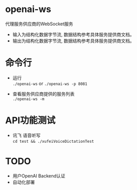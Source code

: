 # openai-ws

代理服务供应商的WebSocket服务  

  * 输入为结构化数据字节流, 数据结构参考具体服务提供商文档。  
  * 输出为结构化数据字节流, 数据结构参考具体服务提供商文档。  

# 命令行 

  - 运行  
  `./openai-ws`  or `./openai-ws -p 8081`  

  - 查看服务供应商提供的服务列表  
  `./openai-ws -m`  

# API功能测试  
  
  - 讯飞 语音听写  
  `cd test && ./xufeiVoiceDictationTest` 

# TODO

  - 用户OpenAI Backend认证  
  - 自动化部署  